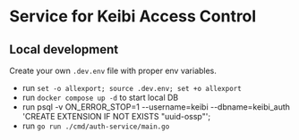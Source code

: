 # Service for Keibi Access Control

## Local development

Create your own `.dev.env` file with proper env variables.

* run `set -o allexport; source .dev.env; set +o allexport`
* run `docker compose up -d` to start local DB
* run psql -v ON_ERROR_STOP=1 --username=keibi --dbname=keibi_auth 'CREATE EXTENSION IF NOT EXISTS "uuid-ossp"'; 
* run `go run ./cmd/auth-service/main.go`
